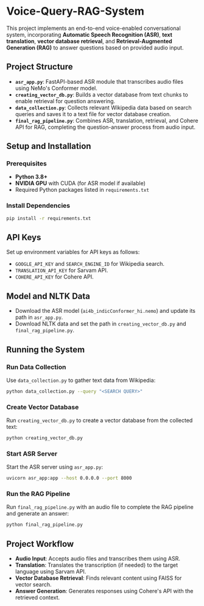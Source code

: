 # Voice-Query-RAG-System

This project implements an end-to-end voice-enabled conversational system, incorporating **Automatic Speech Recognition (ASR)**, **text translation**, **vector database retrieval**, and **Retrieval-Augmented Generation (RAG)** to answer questions based on provided audio input.

## Project Structure

- **`asr_app.py`**: FastAPI-based ASR module that transcribes audio files using NeMo's Conformer model.
- **`creating_vector_db.py`**: Builds a vector database from text chunks to enable retrieval for question answering.
- **`data_collection.py`**: Collects relevant Wikipedia data based on search queries and saves it to a text file for vector database creation.
- **`final_rag_pipeline.py`**: Combines ASR, translation, retrieval, and Cohere API for RAG, completing the question-answer process from audio input.

## Setup and Installation

### Prerequisites
- **Python 3.8+**
- **NVIDIA GPU** with CUDA (for ASR model if available) 
- Required Python packages listed in `requirements.txt`

### Install Dependencies

```bash
pip install -r requirements.txt
```

## API Keys
Set up environment variables for API keys as follows:

- `GOOGLE_API_KEY` and `SEARCH_ENGINE_ID` for Wikipedia search.
- `TRANSLATION_API_KEY` for Sarvam API.
- `COHERE_API_KEY` for Cohere API.

## Model and NLTK Data
- Download the ASR model (`ai4b_indicConformer_hi.nemo`) and update its path in `asr_app.py`.
- Download NLTK data and set the path in `creating_vector_db.py` and `final_rag_pipeline.py`.

## Running the System

### Run Data Collection
Use `data_collection.py` to gather text data from Wikipedia:

```bash
python data_collection.py --query "<SEARCH QUERY>"
```

### Create Vector Database
Run `creating_vector_db.py` to create a vector database from the collected text:

```bash
python creating_vector_db.py
```

### Start ASR Server
Start the ASR server using `asr_app.py`:

```bash
uvicorn asr_app:app --host 0.0.0.0 --port 8000
```

### Run the RAG Pipeline
Run `final_rag_pipeline.py` with an audio file to complete the RAG pipeline and generate an answer:

```bash
python final_rag_pipeline.py
```

## Project Workflow

- **Audio Input**: Accepts audio files and transcribes them using ASR.
- **Translation**: Translates the transcription (if needed) to the target language using Sarvam API.
- **Vector Database Retrieval**: Finds relevant content using FAISS for vector search.
- **Answer Generation**: Generates responses using Cohere's API with the retrieved context.

